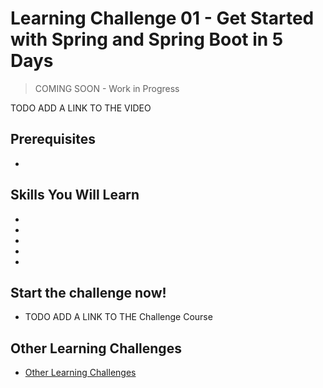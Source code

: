 # Learning Challenge 01 - Get Started with Spring and Spring Boot in 5 Days

> COMING SOON - Work in Progress

TODO ADD A LINK TO THE VIDEO 

## Prerequisites
- 

## Skills You Will Learn
- 
- 
- 
- 
- 

## Start the challenge now!

- TODO ADD A LINK TO THE Challenge Course 

## Other Learning Challenges
- [Other Learning Challenges](.)
